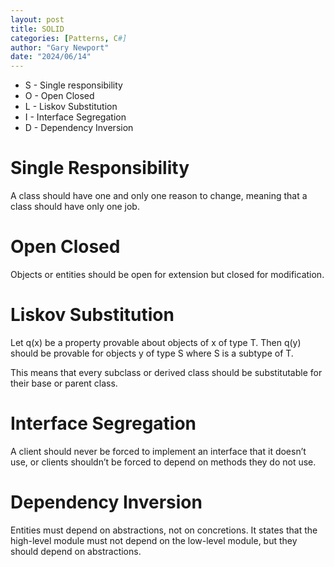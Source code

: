 ```yaml
---
layout: post
title: SOLID
categories: [Patterns, C#]
author: "Gary Newport"
date: "2024/06/14"
---
```


* S - Single responsibility
* O - Open Closed 
* L - Liskov Substitution
* I - Interface Segregation
* D - Dependency Inversion



# Single Responsibility

A class should have one and only one reason to change, meaning that a class should have only one job.


# Open Closed 

Objects or entities should be open for extension but closed for modification.

# Liskov Substitution

Let q(x) be a property provable about objects of x of type T. Then q(y) should be provable for objects y of type S where S is a subtype of T.

This means that every subclass or derived class should be substitutable for their base or parent class.

# Interface Segregation

A client should never be forced to implement an interface that it doesn’t use, or clients shouldn’t be forced to depend on methods they do not use.


# Dependency Inversion

Entities must depend on abstractions, not on concretions. It states that the high-level module must not depend on the low-level module, but they should depend on abstractions.